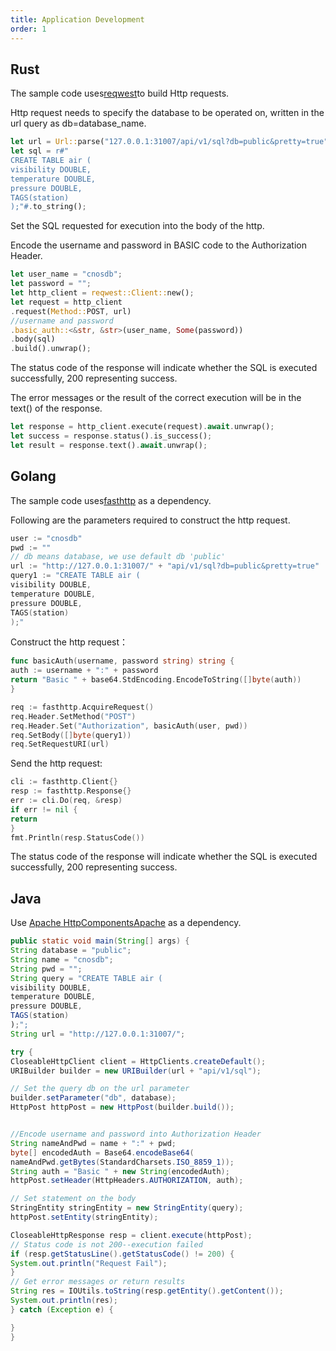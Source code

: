 ```yaml
---
title: Application Development
order: 1
---
```


## Rust

The sample code uses[reqwest](https://crates.io/crates/reqwest)to build Http requests.

Http request needs to specify the database to be operated on, written in the url query as db=database_name.

```rust
let url = Url::parse("127.0.0.1:31007/api/v1/sql?db=public&pretty=true").unwrap();
let sql = r#"
CREATE TABLE air (
visibility DOUBLE,
temperature DOUBLE,
pressure DOUBLE,
TAGS(station)
);"#.to_string();
```

Set the SQL requested for execution into the body of the http.

Encode the username and password in BASIC code to the Authorization Header.

```rust
let user_name = "cnosdb";
let password = "";
let http_client = reqwest::Client::new();
let request = http_client
.request(Method::POST, url)
//username and password
.basic_auth::<&str, &str>(user_name, Some(password))
.body(sql)
.build().unwrap();
```

The status code of the response will indicate whether the SQL is executed successfully, 200 representing success.

The error messages or the result of the correct execution will be in the text() of the response.

```rust
let response = http_client.execute(request).await.unwrap();
let success = response.status().is_success();
let result = response.text().await.unwrap();
```

## Golang

The sample code uses[fasthttp](https://github.com/valyala/fasthttp) as a dependency.

Following are the parameters required to construct the http request.
```go
user := "cnosdb"
pwd := ""
// db means database, we use default db 'public'
url := "http://127.0.0.1:31007/" + "api/v1/sql?db=public&pretty=true"
query1 := "CREATE TABLE air (
visibility DOUBLE,
temperature DOUBLE,
pressure DOUBLE,
TAGS(station)
);"
```

Construct the http request：

```go
func basicAuth(username, password string) string {
auth := username + ":" + password
return "Basic " + base64.StdEncoding.EncodeToString([]byte(auth))
}

req := fasthttp.AcquireRequest()
req.Header.SetMethod("POST")
req.Header.Set("Authorization", basicAuth(user, pwd))
req.SetBody([]byte(query1))
req.SetRequestURI(url)
```

Send the http request:

```go
cli := fasthttp.Client{}
resp := fasthttp.Response{}
err := cli.Do(req, &resp)
if err != nil {
return
}
fmt.Println(resp.StatusCode())
```
The status code of the response will indicate whether the SQL is executed successfully, 200 representing success.

## Java

Use [Apache HttpComponentsApache](https://hc.apache.org/) as a dependency.

```java
public static void main(String[] args) {
String database = "public";
String name = "cnosdb";
String pwd = "";
String query = "CREATE TABLE air (
visibility DOUBLE,
temperature DOUBLE,
pressure DOUBLE,
TAGS(station)
);";
String url = "http://127.0.0.1:31007/";

try {
CloseableHttpClient client = HttpClients.createDefault();
URIBuilder builder = new URIBuilder(url + "api/v1/sql");

// Set the query db on the url parameter
builder.setParameter("db", database);
HttpPost httpPost = new HttpPost(builder.build());


//Encode username and password into Authorization Header
String nameAndPwd = name + ":" + pwd;
byte[] encodedAuth = Base64.encodeBase64(
nameAndPwd.getBytes(StandardCharsets.ISO_8859_1));
String auth = "Basic " + new String(encodedAuth);
httpPost.setHeader(HttpHeaders.AUTHORIZATION, auth);

// Set statement on the body
StringEntity stringEntity = new StringEntity(query);
httpPost.setEntity(stringEntity);

CloseableHttpResponse resp = client.execute(httpPost);
// Status code is not 200--execution failed
if (resp.getStatusLine().getStatusCode() != 200) {
System.out.println("Request Fail");
}
// Get error messages or return results
String res = IOUtils.toString(resp.getEntity().getContent());
System.out.println(res);
} catch (Exception e) {

}
}
```

